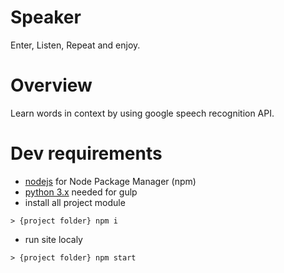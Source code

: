 # Speaker
Enter, Listen, Repeat and enjoy.
# Overview
Learn words in context by using google speech recognition API.

# Dev requirements
- [nodejs](https://nodejs.org/en/) for Node Package Manager (npm)
- [python 3.x](https://www.python.org/downloads/) needed for gulp
- install all project module
```
> {project folder} npm i
```
- run site localy
```
> {project folder} npm start
```

